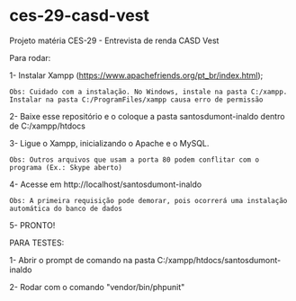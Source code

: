 ﻿# ces-29-casd-vest
Projeto matéria CES-29 - Entrevista de renda CASD Vest

Para rodar:

 1- Instalar Xampp (https://www.apachefriends.org/pt_br/index.html);
 
	Obs: Cuidado com a instalação. No Windows, instale na pasta C:/xampp. Instalar na pasta C:/ProgramFiles/xampp causa erro de permissão
	
 2- Baixe esse repositório e o coloque a pasta santosdumont-inaldo dentro de C:/xampp/htdocs
 
 3- Ligue o Xampp, inicializando o Apache e o MySQL. 
 
	Obs: Outros arquivos que usam a porta 80 podem conflitar com o programa (Ex.: Skype aberto)
	
 4- Acesse em http://localhost/santosdumont-inaldo
 
	Obs: A primeira requisição pode demorar, pois ocorrerá uma instalação automática do banco de dados
	
 5- PRONTO!
 
 
 
 PARA TESTES:
 
 1- Abrir o prompt de comando na pasta C:/xampp/htdocs/santosdumont-inaldo
 
 2- Rodar com o comando "vendor/bin/phpunit"
